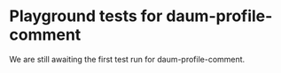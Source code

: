 # Playground tests for daum-profile-comment
We are still awaiting the first test run for daum-profile-comment.
